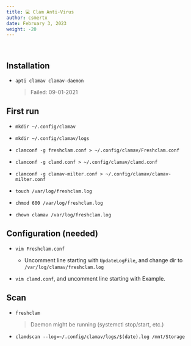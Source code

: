 ```yaml
---
title: 💻 Clam Anti-Virus
author: csmertx
date: February 3, 2023
weight: -20
---
```


<br />

## Installation

- ```apti clamav clamav-daemon```

    > Failed: 09-01-2021

## First run

- ```mkdir ~/.config/clamav```

- ```mkdir ~/.config/clamav/logs```

- ```clamconf -g freshclam.conf > ~/.config/clamav/Freshclam.conf```

- ```clamconf -g clamd.conf > ~/.config/clamav/clamd.conf```

- ```clamconf -g clamav-milter.conf > ~/.config/clamav/clamav-milter.conf```

- ```touch /var/log/freshclam.log```

- ```chmod 600 /var/log/freshclam.log```

- ```chown clamav /var/log/freshclam.log```

## Configuration (needed)

- ```vim Freshclam.conf```

    - Uncomment line starting with ```UpdateLogFile```, and change dir to ```/var/log/clamav/freshclam.log```

- ```vim clamd.conf```, and uncomment line starting with Example.

## Scan

- ```freshclam```

    > Daemon might be running (systemctl stop/start, etc.)

- ```clamdscan --log=~/.config/clamav/logs/$(date).log /mnt/Storage```
